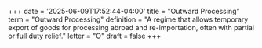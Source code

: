 +++
date = '2025-06-09T17:52:44-04:00'
title = "Outward Processing"
term = "Outward Processing"
definition = "A regime that allows temporary export of goods for processing abroad and re-importation, often with partial or full duty relief."
letter = "O"
draft = false
+++


